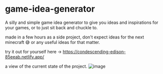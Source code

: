 # game-idea-generator
A silly and simple game idea generator to give you ideas and inspirations for your games, or to just sit back and chuckle to. 

made in a few hours as a side project, don't expect ideas for the next minecraft 😅 or any useful ideas for that matter. 

try it out for yourself here -> https://condescending-edison-85eeab.netlify.app/

a view of the current state of the project. 
![image](https://user-images.githubusercontent.com/69592270/90836423-5ce09400-e31d-11ea-847c-0e72bd2e6514.png)
